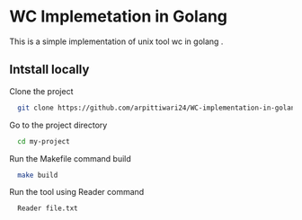 # WC Implemetation in Golang 

This is a simple implementation of unix tool wc in golang . 

## Intstall locally

Clone the project

```bash
  git clone https://github.com/arpittiwari24/WC-implementation-in-golang.git
```

Go to the project directory

```bash
  cd my-project
```

Run the Makefile command build

```bash
  make build 
```

Run the tool using Reader command

```bash
  Reader file.txt 
```
